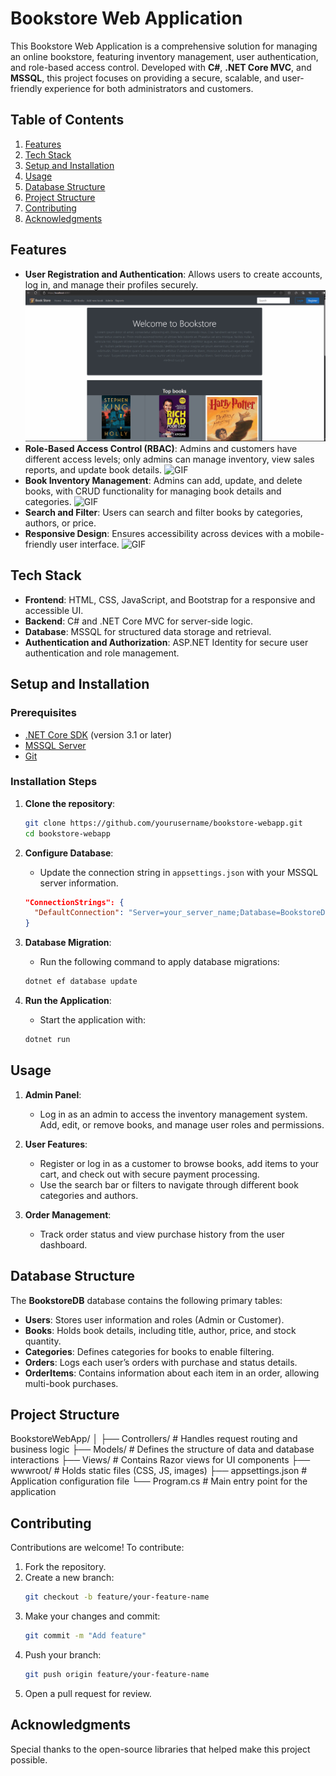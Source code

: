 # Bookstore Web Application

This Bookstore Web Application is a comprehensive solution for managing an online bookstore, featuring inventory management, user authentication, and role-based access control. Developed with **C#**, **.NET Core MVC**, and **MSSQL**, this project focuses on providing a secure, scalable, and user-friendly experience for both administrators and customers.

## Table of Contents

1. [Features](#features)
2. [Tech Stack](#tech-stack)
3. [Setup and Installation](#setup-and-installation)
4. [Usage](#usage)
5. [Database Structure](#database-structure)
6. [Project Structure](#project-structure)
7. [Contributing](#contributing)
8. [Acknowledgments](#acknowledgments)

## Features

- **User Registration and Authentication**: Allows users to create accounts, log in, and manage their profiles securely.
![GIF](https://github.com/sanksarraval/BookStore-WebApp/blob/main/wwwroot/images/User_Registration%26Authentication.gif)
- **Role-Based Access Control (RBAC)**: Admins and customers have different access levels; only admins can manage inventory, view sales reports, and update book details.
![GIF](https://github.com/sanksarraval/BookStore-WebApp/blob/main/wwwroot/images/RBAC.gif)
- **Book Inventory Management**: Admins can add, update, and delete books, with CRUD functionality for managing book details and categories.
![GIF](https://github.com/sanksarraval/BookStore-WebApp/blob/main/wwwroot/images/BookInventoryManagement.gif)
- **Search and Filter**: Users can search and filter books by categories, authors, or price.
- **Responsive Design**: Ensures accessibility across devices with a mobile-friendly user interface.
![GIF](https://github.com/sanksarraval/BookStore-WebApp/blob/main/wwwroot/images/ResponsiveDesign.gif)

## Tech Stack

- **Frontend**: HTML, CSS, JavaScript, and Bootstrap for a responsive and accessible UI.
- **Backend**: C# and .NET Core MVC for server-side logic.
- **Database**: MSSQL for structured data storage and retrieval.
- **Authentication and Authorization**: ASP.NET Identity for secure user authentication and role management.

## Setup and Installation

### Prerequisites

- [.NET Core SDK](https://dotnet.microsoft.com/download) (version 3.1 or later)
- [MSSQL Server](https://www.microsoft.com/en-us/sql-server/sql-server-downloads)
- [Git](https://git-scm.com/)

### Installation Steps

1. **Clone the repository**:
    ```bash
    git clone https://github.com/yourusername/bookstore-webapp.git
    cd bookstore-webapp
    ```

2. **Configure Database**:
    - Update the connection string in `appsettings.json` with your MSSQL server information.
    ```json
    "ConnectionStrings": {
      "DefaultConnection": "Server=your_server_name;Database=BookstoreDB;User Id=your_user;Password=your_password;"
    }
    ```

3. **Database Migration**:
    - Run the following command to apply database migrations:
    ```bash
    dotnet ef database update
    ```

4. **Run the Application**:
    - Start the application with:
    ```bash
    dotnet run
    ```

## Usage

1. **Admin Panel**:
    - Log in as an admin to access the inventory management system. Add, edit, or remove books, and manage user roles and permissions.

2. **User Features**:
    - Register or log in as a customer to browse books, add items to your cart, and check out with secure payment processing.
    - Use the search bar or filters to navigate through different book categories and authors.

3. **Order Management**:
    - Track order status and view purchase history from the user dashboard.

## Database Structure

The **BookstoreDB** database contains the following primary tables:

- **Users**: Stores user information and roles (Admin or Customer).
- **Books**: Holds book details, including title, author, price, and stock quantity.
- **Categories**: Defines categories for books to enable filtering.
- **Orders**: Logs each user’s orders with purchase and status details.
- **OrderItems**: Contains information about each item in an order, allowing multi-book purchases.

## Project Structure
BookstoreWebApp/ │ ├── Controllers/ # Handles request routing and business logic ├── Models/ # Defines the structure of data and database interactions ├── Views/ # Contains Razor views for UI components ├── wwwroot/ # Holds static files (CSS, JS, images) ├── appsettings.json # Application configuration file └── Program.cs # Main entry point for the application


## Contributing

Contributions are welcome! To contribute:

1. Fork the repository.
2. Create a new branch:
    ```bash
    git checkout -b feature/your-feature-name
    ```
3. Make your changes and commit:
    ```bash
    git commit -m "Add feature"
    ```
4. Push your branch:
    ```bash
    git push origin feature/your-feature-name
    ```
5. Open a pull request for review.

## Acknowledgments

Special thanks to the open-source libraries that helped make this project possible.


